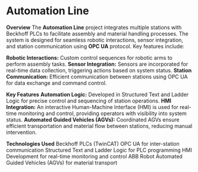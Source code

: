 # Automation Line
**Overview**
The **Automation Line** project integrates multiple stations with Beckhoff PLCs to facilitate assembly and material handling processes. The system is designed for seamless robotic interactions, sensor integration, and station communication using **OPC UA** protocol. Key features include:

**Robotic Interactions:** Custom control sequences for robotic arms to perform assembly tasks.
**Sensor Integration:** Sensors are incorporated for real-time data collection, triggering actions based on system status.
**Station Communication:** Efficient communication between stations using OPC UA for data exchange and command control.

**Key Features**
**Automation Logic:** Developed in Structured Text and Ladder Logic for precise control and sequencing of station operations.
**HMI Integration:** An interactive Human-Machine Interface (HMI) is used for real-time monitoring and control, providing operators with visibility into system status.
**Automated Guided Vehicles (AGVs):** Coordinated AGVs ensure efficient transportation and material flow between stations, reducing manual intervention.

**Technologies Used**
Beckhoff PLCs (TwinCAT)
OPC UA for inter-station communication
Structured Text and Ladder Logic for PLC programming
HMI Development for real-time monitoring and control
ABB Robot
Automated Guided Vehicles (AGVs) for material transport
